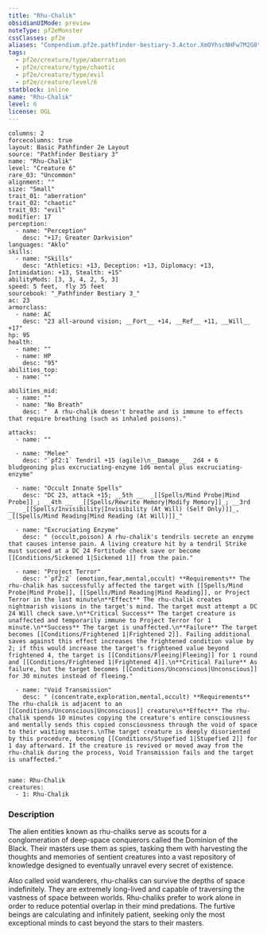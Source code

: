 ```yaml
---
title: "Rhu-Chalik"
obsidianUIMode: preview
noteType: pf2eMonster
cssClasses: pf2e
aliases: "Compendium.pf2e.pathfinder-bestiary-3.Actor.XmOYhscNHFw7M2G0" 
tags:
  - pf2e/creature/type/aberration
  - pf2e/creature/type/chaotic
  - pf2e/creature/type/evil
  - pf2e/creature/level/6
statblock: inline
name: "Rhu-Chalik"
level: 6
license: OGL
---
```


```statblock
columns: 2
forcecolumns: true
layout: Basic Pathfinder 2e Layout
source: "Pathfinder Bestiary 3"
name: "Rhu-Chalik"
level: "Creature 6"
rare_03: "Uncommon"
alignment: ""
size: "Small"
trait_01: "aberration"
trait_02: "chaotic"
trait_03: "evil"
modifier: 17
perception:
  - name: "Perception"
    desc: "+17; Greater Darkvision"
languages: "Aklo"
skills:
  - name: "Skills"
    desc: "Athletics: +13, Deception: +13, Diplomacy: +13, Intimidation: +13, Stealth: +15"
abilityMods: [3, 3, 4, 2, 5, 3]
speed: 5 feet,  fly 35 feet
sourcebook: "_Pathfinder Bestiary 3_"
ac: 23
armorclass:
  - name: AC
    desc: "23 all-around vision; __Fort__ +14, __Ref__ +11, __Will__ +17"
hp: 95
health:
  - name: ""
  - name: HP
    desc: "95"
abilities_top:
  - name: ""

abilities_mid:
  - name: ""
  - name: "No Breath"
    desc: "  A rhu-chalik doesn't breathe and is immune to effects that require breathing (such as inhaled poisons)."

attacks:
  - name: ""

  - name: "Melee"
    desc: "`pf2:1` Tendril +15 (agile)\n__Damage__  2d4 + 6 bludgeoning plus excruciating-enzyme 1d6 mental plus excruciating-enzyme"

  - name: "Occult Innate Spells"
    desc: "DC 23, attack +15; __5th __  _[[Spells/Mind Probe|Mind Probe]]_; __4th __  _[[Spells/Rewrite Memory|Modify Memory]]_; __3rd __  _[[Spells/Invisibility|Invisibility (At Will) (Self Only)]]_, _[[Spells/Mind Reading|Mind Reading (At Will)]]_"

  - name: "Excruciating Enzyme"
    desc: " (occult,poison) A rhu-chalik's tendrils secrete an enzyme that causes intense pain. A living creature hit by a tendril Strike must succeed at a DC 24 Fortitude check save or become [[Conditions/Sickened 1|Sickened 1]] from the pain."

  - name: "Project Terror"
    desc: "`pf2:2` (emotion,fear,mental,occult) **Requirements** The rhu-chalik has successfully affected the target with [[Spells/Mind Probe|Mind Probe]], [[Spells/Mind Reading|Mind Reading]], or Project Terror in the last minute\n**Effect** The rhu-chalik creates nightmarish visions in the target's mind. The target must attempt a DC 24 Will check save.\n**Critical Success** The target creature is unaffected and temporarily immune to Project Terror for 1 minute.\n**Success** The target is unaffected.\n**Failure** The target becomes [[Conditions/Frightened 1|Frightened 2]]. Failing additional saves against this effect increases the frightened condition value by 2; if this would increase the target's frightened value beyond frightened 4, the target is [[Conditions/Fleeing|Fleeing]] for 1 round and [[Conditions/Frightened 1|Frightened 4]].\n**Critical Failure** As failure, but the target becomes [[Conditions/Unconscious|Unconscious]] for 30 minutes instead of fleeing."

  - name: "Void Transmission"
    desc: " (concentrate,exploration,mental,occult) **Requirements** The rhu-chalik is adjacent to an [[Conditions/Unconscious|Unconscious]] creature\n**Effect** The rhu-chalik spends 10 minutes copying the creature's entire consciousness and mentally sends this copied consciousness through the void of space to their waiting masters.\nThe target creature is deeply disoriented by this procedure, becoming [[Conditions/Stupefied 1|Stupefied 2]] for 1 day afterward. If the creature is revived or moved away from the rhu-chalik during the process, Void Transmission fails and the target is unaffected."
 
```

```encounter-table
name: Rhu-Chalik
creatures:
  - 1: Rhu-Chalik
```


### Description
The alien entities known as rhu-chaliks serve as scouts for a conglomeration of deep-space conquerors called the Dominion of the Black. Their masters use them as spies, tasking them with harvesting the thoughts and memories of sentient creatures into a vast repository of knowledge designed to eventually unravel every secret of existence.

Also called void wanderers, rhu-chaliks can survive the depths of space indefinitely. They are extremely long-lived and capable of traversing the vastness of space between worlds. Rhu-chaliks prefer to work alone in order to reduce potential overlap in their mind predations. The furtive beings are calculating and infinitely patient, seeking only the most exceptional minds to cast beyond the stars to their masters.
